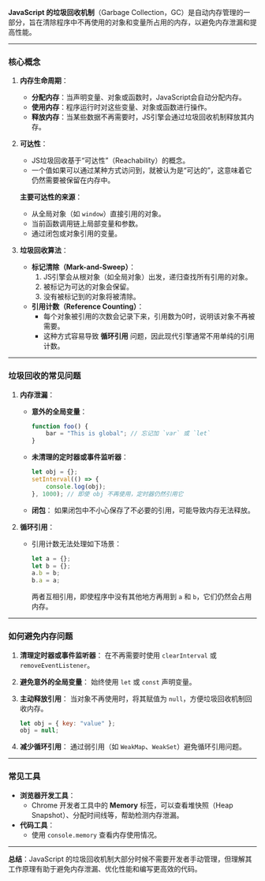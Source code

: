 **JavaScript 的垃圾回收机制**（Garbage Collection，GC）是自动内存管理的一部分，旨在清除程序中不再使用的对象和变量所占用的内存，以避免内存泄漏和提高性能。

---

### **核心概念**

1. **内存生命周期**：
    
    - **分配内存**：当声明变量、对象或函数时，JavaScript会自动分配内存。
    - **使用内存**：程序运行时对这些变量、对象或函数进行操作。
    - **释放内存**：当某些数据不再需要时，JS引擎会通过垃圾回收机制释放其内存。
2. **可达性**：
    
    - JS垃圾回收基于“可达性”（Reachability）的概念。
    - 一个值如果可以通过某种方式访问到，就被认为是“可达的”，这意味着它仍然需要被保留在内存中。
    
    **主要可达性的来源**：
    
    - 从全局对象（如 `window`）直接引用的对象。
    - 当前函数调用链上局部变量和参数。
    - 通过闭包或对象引用的变量。
3. **垃圾回收算法**：
    
    - **标记清除（Mark-and-Sweep）**：
        1. JS引擎会从根对象（如全局对象）出发，递归查找所有引用的对象。
        2. 被标记为可达的对象会保留。
        3. 没有被标记到的对象将被清除。
    - **引用计数（Reference Counting）**：
        - 每个对象被引用的次数会记录下来，引用数为0时，说明该对象不再被需要。
        - 这种方式容易导致 **循环引用** 问题，因此现代引擎通常不用单纯的引用计数。

---

### **垃圾回收的常见问题**
 
1. **内存泄漏**：
    
    - **意外的全局变量**：
        
        ```js
        function foo() {
            bar = "This is global"; // 忘记加 `var` 或 `let`
        }
        ```
        
    - **未清理的定时器或事件监听器**：
        
        ```js
        let obj = {};
        setInterval(() => {
            console.log(obj);
        }, 1000); // 即使 obj 不再使用，定时器仍然引用它
        ```
        
    - **闭包**： 如果闭包中不小心保存了不必要的引用，可能导致内存无法释放。
2. **循环引用**：
    
    - 引用计数无法处理如下场景：
        
        ```js
        let a = {};
        let b = {};
        a.b = b;
        b.a = a;
        ```
        
        两者互相引用，即使程序中没有其他地方再用到 `a` 和 `b`，它们仍然会占用内存。

---

### **如何避免内存问题**

1. **清理定时器或事件监听器**： 在不再需要时使用 `clearInterval` 或 `removeEventListener`。
    
2. **避免意外的全局变量**： 始终使用 `let` 或 `const` 声明变量。
    
3. **主动释放引用**： 当对象不再使用时，将其赋值为 `null`，方便垃圾回收机制回收内存。
    
    ```js
    let obj = { key: "value" };
    obj = null;
    ```
    
4. **减少循环引用**： 通过弱引用（如 `WeakMap`、`WeakSet`）避免循环引用问题。
    

---

### **常见工具**

- **浏览器开发工具**：
    - Chrome 开发者工具中的 **Memory** 标签，可以查看堆快照（Heap Snapshot）、分配时间线等，帮助检测内存泄漏。
- **代码工具**：
    - 使用 `console.memory` 查看内存使用情况。

---

**总结**：JavaScript 的垃圾回收机制大部分时候不需要开发者手动管理，但理解其工作原理有助于避免内存泄漏、优化性能和编写更高效的代码。

